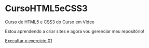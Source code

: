 # CursoHTML5eCSS3
 Curso de HTML5 e CSS3 do Curso em Vídeo


Estou aprendendo a criar sites e agora vou gerenciar meu repositório!

<a href='https://guilhermemoreiira.github.io/CursoHTML5eCSS3/exercicios/Ex01/index.html'> Execultar o exercício 01 </a>